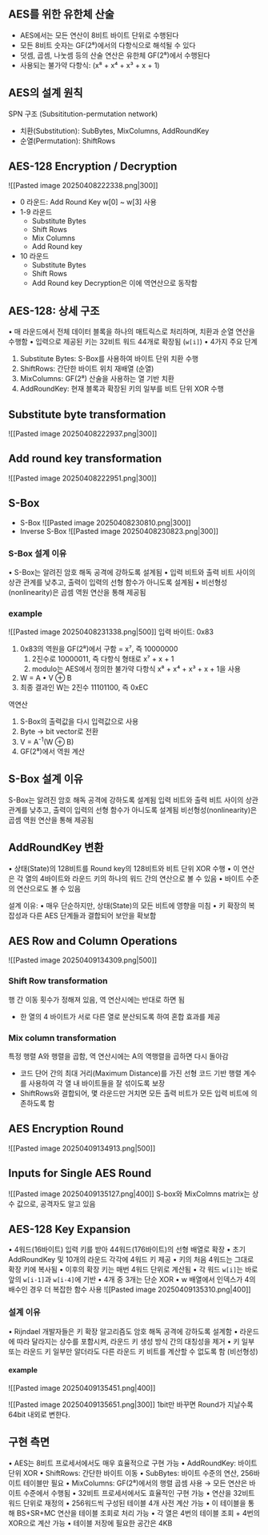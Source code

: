 ## AES를 위한 유한체 산술
- AES에서는 모든 연산이 8비트 바이트 단위로 수행된다
- 모든 8비트 숫자는 GF(2⁸)에서의 다항식으로 해석될 수 있다
- 덧셈, 곱셈, 나눗셈 등의 산술 연산은 유한체 GF(2⁸)에서 수행된다
- 사용되는 불가약 다항식: (x⁸ + x⁴ + x³ + x + 1)
## AES의 설계 원칙
SPN 구조 (Subsititution-permutation network)
- 치환(Substitution): SubBytes, MixColumns, AddRoundKey
- 순열(Permutation): ShiftRows
## AES-128 Encryption / Decryption
![[Pasted image 20250408222338.png|300]]
- 0 라운드: Add Round Key w\[0] ~ w\[3] 사용
- 1-9 라운드
	- Substitute Bytes
	- Shift Rows
	- Mix Columns
	- Add Round key
- 10 라운드 
	- Substitute Bytes
	- Shift Rows
	- Add Round key
Decryption은 이에 역연산으로 동작함
## AES-128: 상세 구조
•	매 라운드에서 전체 데이터 블록을 하나의 매트릭스로 처리하며, 치환과 순열 연산을 수행함
•	입력으로 제공된 키는 32비트 워드 44개로 확장됨 (`w[i]`)
•	4가지 주요 단계
1.	Substitute Bytes: S-Box를 사용하여 바이트 단위 치환 수행
2.	ShiftRows: 간단한 바이트 위치 재배열 (순열)
3.	MixColumns: GF(2⁸) 산술을 사용하는 열 기반 치환
4.	AddRoundKey: 현재 블록과 확장된 키의 일부를 비트 단위 XOR 수행
## Substitute byte transformation
![[Pasted image 20250408222937.png|300]]
## Add round key transformation
![[Pasted image 20250408222951.png|300]]

## S-Box
- S-Box
![[Pasted image 20250408230810.png|300]]
- Inverse S-Box
![[Pasted image 20250408230823.png|300]]
### S-Box 설계 이유
•	S-Box는 알려진 암호 해독 공격에 강하도록 설계됨
•	입력 비트와 출력 비트 사이의 상관 관계를 낮추고, 출력이 입력의 선형 함수가 아니도록 설계됨
•	비선형성(nonlinearity)은 곱셈 역원 연산을 통해 제공됨

### example
![[Pasted image 20250408231338.png|500]]
입력 바이트: 0x83
1. 0x83의 역원을 GF(2⁸)에서 구함 = x⁷, 즉 10000000
	1. 2진수로 10000011, 즉 다항식 형태로 x⁷ + x + 1
	2. modulo는 AES에서 정의한 불가약 다항식 x⁸ + x⁴ + x³ + x + 1을 사용
2. W = A • V ⊕ B
3. 최종 결과인 W는 2진수 11101100, 즉 0xEC

역연산
1. S-Box의 출력값을 다시 입력값으로 사용
2. Byte -> bit vector로 전환
3. V = A<sup>-1</sup>(W ⊕ B)
4. GF(2⁸)에서 역원 계산
## S-Box 설계 이유
S-Box는 알려진 암호 해독 공격에 강하도록 설계됨
입력 비트와 출력 비트 사이의 상관 관계를 낮추고, 출력이 입력의 선형 함수가 아니도록 설계됨
비선형성(nonlinearity)은 곱셈 역원 연산을 통해 제공됨
## AddRoundKey 변환
•	상태(State)의 128비트를 Round key의 128비트와 비트 단위 XOR 수행
•	이 연산은 각 열의 4바이트와 라운드 키의 하나의 워드 간의 연산으로 볼 수 있음
•	바이트 수준의 연산으로도 볼 수 있음

설계 이유:
•	매우 단순하지만, 상태(State)의 모든 비트에 영향을 미침
•	키 확장의 복잡성과 다른 AES 단계들과 결합되어 보안을 확보함

## AES Row and Column Operations
![[Pasted image 20250409134309.png|500]]
### Shift Row transformation
행 간 이동 횟수가 정해져 있음, 역 연산시에는 반대로 하면 됨
- 한 열의 4 바이트가 서로 다른 열로 분산되도록 하여 혼합 효과를 제공
### Mix column transformation
특정 행렬 A와 행렬을 곱함, 역 연산시에는 A의 역행렬을 곱하면 다시 돌아감
- 코드 단어 간의 최대 거리(Maximum Distance)를 가진 선형 코드 기반 행렬 계수를 사용하여 각 열 내 바이트들을 잘 섞이도록 보장
- ShiftRows와 결합되어, 몇 라운드만 거치면 모든 출력 비트가 모든 입력 비트에 의존하도록 함
## AES Encryption Round
![[Pasted image 20250409134913.png|500]]
## Inputs for Single AES Round
![[Pasted image 20250409135127.png|400]]
S-box와 MixColmns matrix는 상수 값으로, 공격자도 알고 있음
## AES-128 Key Expansion
•	4워드(16바이트) 입력 키를 받아 44워드(176바이트)의 선형 배열로 확장
•	초기 AddRoundKey 및 10개의 라운드 각각에 4워드 키 제공
•	키의 처음 4워드는 그대로 확장 키에 복사됨
•	이후의 확장 키는 매번 4워드 단위로 계산됨
•	각 워드 `w[i]`는 바로 앞의 `w[i-1]`과 `w[i-4]`에 기반
•	4개 중 3개는 단순 XOR
•	w 배열에서 인덱스가 4의 배수인 경우 더 복잡한 함수 사용
![[Pasted image 20250409135310.png|400]]
### 설계 이유
•	Rijndael 개발자들은 키 확장 알고리즘도 암호 해독 공격에 강하도록 설계함
•	라운드에 따라 달라지는 상수를 포함시켜, 라운드 키 생성 방식 간의 대칭성을 제거
•	키 일부 또는 라운드 키 일부만 알더라도 다른 라운드 키 비트를 계산할 수 없도록 함 (비선형성)
#### example
![[Pasted image 20250409135451.png|400]]

![[Pasted image 20250409135651.png|300]]
1bit만 바꾸면 Round가 지날수록 64bit 내외로 변한다.
## 구현 측면
•	AES는 8비트 프로세서에서도 매우 효율적으로 구현 가능
•	AddRoundKey: 바이트 단위 XOR
•	ShiftRows: 간단한 바이트 이동
•	SubBytes: 바이트 수준의 연산, 256바이트 테이블만 필요
•	MixColumns: GF(2⁸)에서의 행렬 곱셈 사용 → 모든 연산은 바이트 수준에서 수행됨
•	32비트 프로세서에서도 효율적인 구현 가능
	•	연산을 32비트 워드 단위로 재정의
	•	256워드씩 구성된 테이블 4개 사전 계산 가능
		•	이 테이블을 통해 BS+SR+MC 연산을 테이블 조회로 처리 가능
	•	각 열은 4번의 테이블 조회 + 4번의 XOR으로 계산 가능
	•	테이블 저장에 필요한 공간은 4KB
